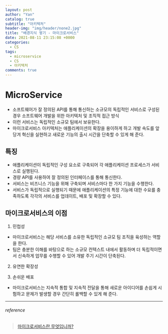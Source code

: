 ```yaml
---
layout: post
author: "Yan"
catalog: true
subtitle: "아키텍처"
header-img: "img/header/none2.jpg"
title: "배경지식 쌓기 - 마이크로서비스"
date: 2021-08-11 23:15:08 +0000
categories:
  - CS
tags:
  - microservice
  - CS
  - 아키텍처
comments: true
---
```


# MicroService

- 소프트웨어가 잘 정의된 API를 통해 통신하는 소규모의 독립적인 서비스로 구성된 경우 소프트웨어 개발을 위한 아키텍처 및 조직적 접근 방식
- 이런 서비스는 독립적인 소규모 팀에서 보유한다.
- 마이크로서비스 아키텍처는 애플리케이션의 확장을 용이하게 하고 개발 속도를 앞당겨 혁신을 실현하고 새로운 기능의 출시 시간을 단축할 수 있게 해 준다.

## 특징

- 애플리케이션이 독립적인 구성 요소로 구축되어 각 애플리케이션 프로세스가 서비스로 실행된다.
- 경량 API를 사용하여 잘 정의된 인터페이스를 통해 통신한다.
- 서비스는 비즈니스 기능을 위해 구축되며 서비스마다 한 가지 기능을 수행한다.
- 서비스가 독립적으로 실행되기 때문에 애플리케이션의 특정 기능에 대한 수요를 충족하도록 각각의 서비스를 업데이트, 배포 및 확장할 수 있다.

## 마이크로서비스의 이점

1. 민첩성

- 마이크로서비스는 해당 서비스를 소유한 독립적인 소규모 팀 조직을 육성하는 역할을 한다.
- 팀은 충분한 이해를 바탕으로 하는 소규모 컨텍스트 내에서 활동하며 더 독립적이면서 신속하게 업무를 수행할 수 있어 개발 주기 시간이 단축된다.

2. 유연한 확장성

3. 손쉬운 배포

- 마이크로서비스는 지속적 통합 및 지속적 전달을 통해 새로운 아이디어를 손쉽게 시험하고 문제가 발생할 경우 간단히 롤백할 수 있게 해 준다.

---

###### reference

> [마이크로서비스란 무엇입니까?](https://aws.amazon.com/ko/microservices/)
